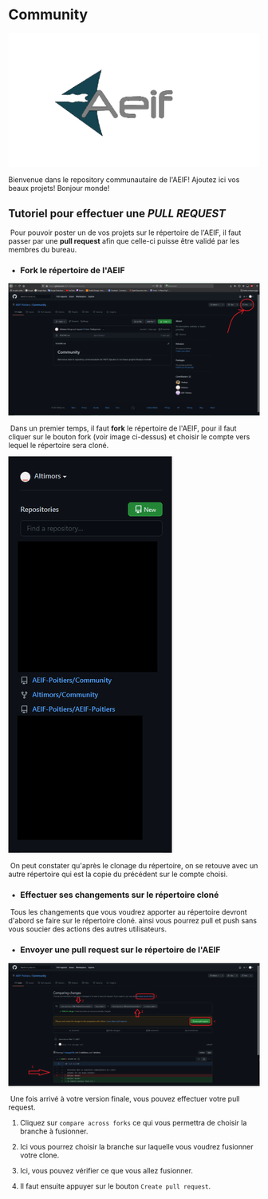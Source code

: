 # Community

![Logo AEIF](/images/aeif.png)

Bienvenue dans le repository communautaire de l'AEIF!
Ajoutez ici vos beaux projets!
Bonjour monde!

## Tutoriel pour effectuer une _PULL REQUEST_

&nbsp;Pour pouvoir poster un de vos projets sur le répertoire de l'AEIF, il faut passer par une __pull request__ afin que celle-ci puisse être validé par les membres du bureau. <br/>

* ### Fork le répertoire de l'AEIF


![Fork du répertoire](/images/fork.png)

&nbsp;Dans un premier temps, il faut **fork** le répertoire de l'AEIF, pour il faut cliquer sur le bouton fork (voir image ci-dessus) et choisir le compte vers lequel le répertoire sera cloné.

![Projets après le fork](/images/projet-clone.png)

&nbsp;On peut constater qu'après le clonage du répertoire, on se retouve avec un autre répertoire qui est la copie du précédent sur le compte choisi.

* ### Effectuer ses changements sur le répertoire cloné

&nbsp;Tous les changements que vous voudrez apporter au répertoire devront d'abord se faire sur le répertoire cloné. ainsi vous pourrez pull et push sans vous soucier des actions des autres utilisateurs.

* ### Envoyer une pull request sur le répertoire de l'AEIF

![envois d'une pull request 1](/images/pull-request-1.png)

&nbsp;Une fois arrivé à votre version finale, vous pouvez effectuer votre pull request. <br/> 
 
 1. Cliquez sur `compare across forks` ce qui vous permettra de choisir la branche à fusionner.

 2. Ici vous pourrez choisir la branche sur laquelle vous voudrez fusionner votre clone.

 3. Ici, vous pouvez vérifier ce que vous allez fusionner.

 4. Il faut ensuite appuyer sur le bouton `Create pull request`.

